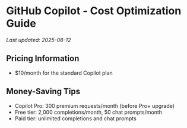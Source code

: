 # GitHub Copilot - Cost Optimization Guide

*Last updated: 2025-08-12*

## Pricing Information

- $10/month for the standard Copilot plan

## Money-Saving Tips

- Copilot Pro: 300 premium requests/month (before Pro+ upgrade)
- Free tier: 2,000 completions/month, 50 chat prompts/month
- Paid tier: unlimited completions and chat prompts

